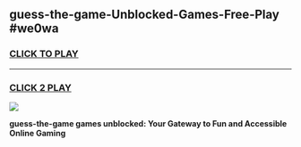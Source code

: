
## guess-the-game-Unblocked-Games-Free-Play #we0wa
<h3>
<a href="https://us.freeplayer.one?title=guess-the-game&ref=9M">CLICK TO PLAY</a></h3>
<hr>

<h3>
<a href="https://us.freeplayer.one?title=guess-the-game&ref=9M">CLICK 2 PLAY</a>
  
</h3>

<a href="https://us.freeplayer.one?title=guess-the-game&ref=9M"><img src="https://clearcache.store/games.png"></a>


**guess-the-game games unblocked: Your Gateway to Fun and Accessible Online Gaming**
